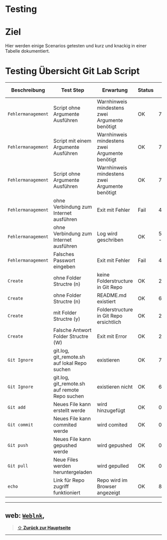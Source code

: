 Testing
====

# Ziel

Hier werden einige Scenarios getesten und kurz und knackig in einer Tabelle dokumentiert.

# Testing Übersicht Git Lab Script

| Beschreibung | Test Step | Erwartung | Status | Script Line |
| ---     | ---   | ---     | ---   |  ---   |
| `Fehlermanagement`| Script ohne Argumente Ausführen | Warnhinweis mindestens zwei Argumente benötigt| OK | 7 |
| `Fehlermanagement`| Script mit einem Argumente Ausführen | Warnhinweis mindestens zwei Argumente benötigt| OK | 7 |
| `Fehlermanagement`| Script ohne Argumente Ausführen | Warnhinweis mindestens zwei Argumente benötigt| OK | 7 |
| `Fehlermanagement`| ohne Verbindung zum Internet ausführen | Exit mit Fehler | Fail | 42 |
| `Fehlermanagement`| ohne Verbindung zum Internet ausführen | Log wird geschriben | OK | 52,79,81 - 85 |
| `Fehlermanagement`| Falsches Passwort eingeben | Exit mit Fehler | Fail | 42 |
| `Create`| ohne Folder Structre (n) | keine Folderstructure in Git Repo | OK | 23 |
| `Create`| ohne Folder Structre (n) | README.md existiert | OK | 65 |
| `Create`| mit Folder Structre (y) | Folderstructure in Git Repo ersichtlich | OK | 23 |
| `Create`| Falsche Antwort Folder Structre (W) | Exit mit Error | OK | 23 |
| `Git Ignore`| git.log, git_remote.sh auf lokal Repo suchen | existieren | OK | 75 |
| `Git Ignore`| git.log, git_remote.sh auf remote Repo suchen | existieren nicht | OK | 60 |
| `Git add`| Neues File kann erstellt werde | wird hinzugefügt | OK | 0 |
| `Git commit`| Neues File kann commited werde | wird comited | OK | 0 |
| `Git push`| Neues File kann gepushed werde | wird gepushed | OK | 0 |
| `Git pull`| Neue Files werden heruntergeladen | wird gepulled | OK | 0 |
| `echo`| Link für Repo zugriff funktioniert | Repo wird im Browser angezeigt | OK | 88 |

---

web: [`Weblnk`](https://www.linkl.com),
---

> [⇧ **Zurück zur Hauptseite**](/README.md)

---

